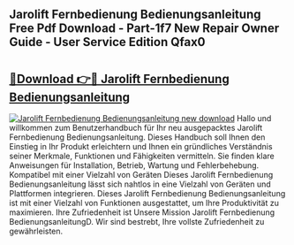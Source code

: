 ## Jarolift Fernbedienung Bedienungsanleitung Free Pdf Download - Part-1f7 New Repair Owner Guide - User Service Edition Qfax0

# <h2><a href="http://df66cz.blite.top/?on=Jarolift+Fernbedienung+Bedienungsanleitung">🔗Download 👉🔴 Jarolift Fernbedienung Bedienungsanleitung</a></h2>

[![Jarolift Fernbedienung Bedienungsanleitung new download](https://i.imgur.com/lujVjoI.png)](http://df66cz.blite.top/?on=Jarolift+Fernbedienung+Bedienungsanleitung)
Hallo und willkommen zum Benutzerhandbuch für Ihr neu ausgepacktes Jarolift Fernbedienung Bedienungsanleitung. Dieses Handbuch soll Ihnen den Einstieg in Ihr Produkt erleichtern und Ihnen ein gründliches Verständnis seiner Merkmale, Funktionen und Fähigkeiten vermitteln. Sie finden klare Anweisungen für Installation, Betrieb, Wartung und Fehlerbehebung. Kompatibel mit einer Vielzahl von Geräten Dieses Jarolift Fernbedienung Bedienungsanleitung lässt sich nahtlos in eine Vielzahl von Geräten und Plattformen integrieren. Dieses Jarolift Fernbedienung Bedienungsanleitung ist mit einer Vielzahl von Funktionen ausgestattet, um Ihre Produktivität zu maximieren. Ihre Zufriedenheit ist Unsere Mission Jarolift Fernbedienung BedienungsanleitungD. Wir sind bestrebt, Ihre vollste Zufriedenheit zu gewährleisten.
